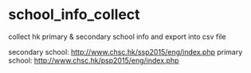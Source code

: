 # school_info_collect
collect hk primary &amp; secondary school info and export into csv file

secondary school: http://www.chsc.hk/ssp2015/eng/index.php
primary school: http://www.chsc.hk/psp2015/eng/index.php
